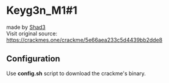 # Keyg3n_M1#1

made by [Shad3](https://crackmes.one/user/Shad3) <br/>
Visit original source: https://crackmes.one/crackme/5e66aea233c5d4439bb2dde8 

## Configuration

Use **config.sh** script to download the crackme's binary.